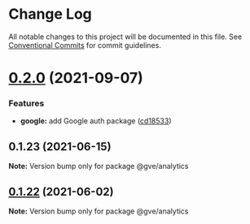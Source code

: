 # Change Log

All notable changes to this project will be documented in this file.
See [Conventional Commits](https://conventionalcommits.org) for commit guidelines.

# [0.2.0](https://github.com/mattnorris/essentials/compare/@gve/analytics@0.1.23...@gve/analytics@0.2.0) (2021-09-07)


### Features

* **google:** add Google auth package ([cd18533](https://github.com/mattnorris/essentials/commit/cd185337daa5f2651d5d8e21eebad673de5c7f5d))





## 0.1.23 (2021-06-15)

**Note:** Version bump only for package @gve/analytics





## [0.1.22](https://www-github.cisco.com/matnorri/essentials/compare/@gve/analytics@0.1.21...@gve/analytics@0.1.22) (2021-06-02)

**Note:** Version bump only for package @gve/analytics
